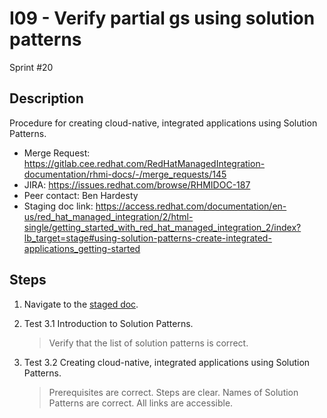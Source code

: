 # I09 - Verify partial gs using solution patterns

Sprint #20

## Description

Procedure for creating cloud-native, integrated applications using Solution Patterns.

- Merge Request: https://gitlab.cee.redhat.com/RedHatManagedIntegration-documentation/rhmi-docs/-/merge_requests/145
- JIRA: https://issues.redhat.com/browse/RHMIDOC-187
- Peer contact: Ben Hardesty
- Staging doc link: https://access.redhat.com/documentation/en-us/red_hat_managed_integration/2/html-single/getting_started_with_red_hat_managed_integration_2/index?lb_target=stage#using-solution-patterns-create-integrated-applications_getting-started

## Steps

1. Navigate to the [staged doc](https://access.redhat.com/documentation/en-us/red_hat_managed_integration/2/html-single/getting_started_with_red_hat_managed_integration_2/index?lb_target=stage#using-solution-patterns-create-integrated-applications_getting-started).

2. Test 3.1 Introduction to Solution Patterns.

   > Verify that the list of solution patterns is correct.

3. Test 3.2 Creating cloud-native, integrated applications using Solution Patterns.
   > Prerequisites are correct.
   > Steps are clear.
   > Names of Solution Patterns are correct.
   > All links are accessible.
